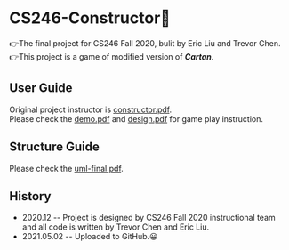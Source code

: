 # CS246-Constructor👾
👉The final project for CS246 Fall 2020, bulit by Eric Liu and Trevor Chen.  
👉This project is a game of modified version of **_Cartan_**.

## User Guide
Original project instructor is [constructor.pdf](./constructor.pdf).  
Please check the [demo.pdf](./demo.pdf) and [design.pdf](./design.pdf) for game 
play instruction.

## Structure Guide
Please check the [uml-final.pdf](./uml-final.pdf).

## History
+ 2020.12 -- Project is designed by CS246 Fall 2020 instructional team and all 
code is written by Trevor Chen and Eric Liu.
+ 2021.05.02 -- Uploaded to GitHub.😀
